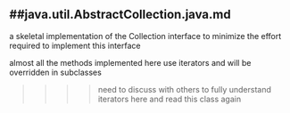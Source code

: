 ##java.util.AbstractCollection.java.md
----------

a skeletal implementation of the Collection interface to minimize
the effort required to implement this interface

almost all the methods implemented here use iterators and will be
overridden in subclasses

>>>>need to discuss with others to fully understand iterators here 
and read this class again

